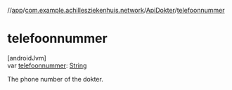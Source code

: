 //[app](../../../index.md)/[com.example.achillesziekenhuis.network](../index.md)/[ApiDokter](index.md)/[telefoonnummer](telefoonnummer.md)

# telefoonnummer

[androidJvm]\
var [telefoonnummer](telefoonnummer.md): [String](https://kotlinlang.org/api/latest/jvm/stdlib/kotlin/-string/index.html)

The phone number of the dokter.
